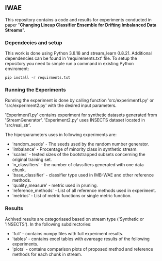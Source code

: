 ## IWAE

This repository contains a code and results for experiments conducted in paper "**Changing Lineup Classifier Ensemble for Drifting Imbalanced Data Streams**".

### Dependecies and setup

This work is done using Python 3.8.18 and stream_learn 0.8.21. Additional dependencies can be found in 'requirements.txt' file. To setup the repository you need to simple run a command in existing Python enviroment:

```
pip install -r requirments.txt
```

### Running the Experiments

Running the experiment is done by calling function 'src/experiment1.py' or 'src/experiment2.py' with the desired input parameters. 

'Experiment1.py' contains experiment for synthetic datasets generated from 'StreamGenerator'.
'Experiment2.py' uses INSECTS dataset located in 'src/real_str'.

The hiperparameters uses in following experiments are:

* 'random_seeds' - The seeds used by the random number generator.
* 'imbalance' - Procentage of minority class in synthetic stream.
* 'scales' - tested sizes of the bootstrapped subsets concerning the original training set.
* 'n_classifiers' - the number of classifiers generated with one data chunk.
* 'base_classifier' - classifier type used in IMB-WAE and other reference methods.
* 'quality_measure' - metric used in pruning.
* 'reference_methods' - List of all reference methods used in experiment.
* 'metrics' - List of metric functions or single metric function.

### Results

Achived results are categoriased based on stream type ('Synthetic or 'INSECTS'). In the following subdirectories:
* 'full' - contains numpy files with full experiment results.
* 'tables' - contains excel tables with avareage results of the following experiments.
* 'plots' - contains comparison plots of proposed method and reference methods for each chunk in stream.
